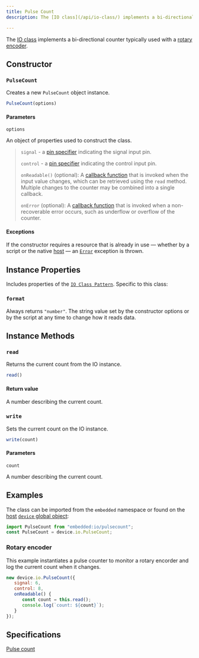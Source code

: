 ```yaml
---
title: Pulse Count
description: The [IO class](/api/io-class/) implements a bi-directional counter typically used with a [rotary encoder](https://en.wikipedia.org/wiki/Rotary_encoder).

---
```


The [IO class](/api/io-class/) implements a bi-directional counter typically used with a [rotary encoder](https://en.wikipedia.org/wiki/Rotary_encoder).

## Constructor

### `PulseCount`

Creates a new `PulseCount` object instance.

```js
PulseCount(options)
```

#### Parameters

`options`

An object of properties used to construct the class.

> `signal` - a [pin specifier](/glossary/#pin-speficier) indicating the signal input pin.
>
> `control` - a [pin specifier](/glossary/#pin-speficier) indicating the control input pin.
>
> `onReadable()` (optional): A [callback function](https://developer.mozilla.org/en-US/docs/Glossary/Callback_function) that is invoked when the input value changes, which can be retrieved using the `read` method. Multiple changes to the counter may be combined into a single callback.
>
> `onError` (optional): A [callback function](https://developer.mozilla.org/en-US/docs/Glossary/Callback_function) that is invoked when a non-recoverable error occurs, such as underflow or overflow of the counter.

#### Exceptions

If the constructor requires a resource that is already in use — whether by a script or the native [host](/glossary/#host) — an [`Error`](https://developer.mozilla.org/en-US/docs/Web/JavaScript/Reference/Global_Objects/Error) exception is thrown.

## Instance Properties

Includes properties of the [`IO Class Pattern`](/api/io-class). Specific to this class:

### `format`

Always returns `"number"`. The string value set by the constructor options or by the script at any time to change how it reads data.

## Instance Methods

### `read`

Returns the current count from the IO instance.

```js
read()
```

#### Return value

A number describing the current count.

### `write`

Sets the current count on the IO instance.

```js
write(count)
```

#### Parameters

`count`

A number describing the current count.

## Examples

The class can be imported from the `embedded` namespace or found on the [host](/glossary/#host) [`device` global object](/api/host-provider):

```js
import PulseCount from "embedded:io/pulsecount";
const PulseCount = device.io.PulseCount;
```

### Rotary encoder

This example instantiates a pulse counter to monitor a rotary encorder and log the current count when it changes.

```js
new device.io.PulseCount({
   signal: 6,
   control: 8,
   onReadable() {
      const count = this.read();
      console.log(`count: ${count}`);
   }
});
```

## Specifications

[Pulse count](https://419.ecma-international.org/#-10-io-classes-pulse-count)



